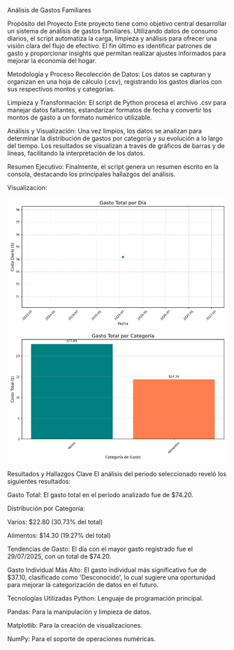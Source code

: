 Análisis de Gastos Familiares

Propósito del Proyecto
Este proyecto tiene como objetivo central desarrollar un sistema de análisis de gastos familiares. Utilizando datos de consumo diarios, el script automatiza la carga, limpieza y análisis para ofrecer una visión clara del flujo de efectivo. El fin último es identificar patrones de gasto y proporcionar insights que permitan realizar ajustes informados para mejorar la economía del hogar.

Metodología y Proceso
Recolección de Datos: Los datos se capturan y organizan en una hoja de cálculo (.csv), registrando los gastos diarios con sus respectivos montos y categorías.

Limpieza y Transformación: El script de Python procesa el archivo .csv para manejar datos faltantes, estandarizar formatos de fecha y convertir los montos de gasto a un formato numérico utilizable.

Análisis y Visualización: Una vez limpios, los datos se analizan para determinar la distribución de gastos por categoría y su evolución a lo largo del tiempo. Los resultados se visualizan a través de gráficos de barras y de líneas, facilitando la interpretación de los datos.

Resumen Ejecutivo: Finalmente, el script genera un resumen escrito en la consola, destacando los principales hallazgos del análisis.

Visualizacion:  

![alt text](Gasto_en_el_tiempo.png)
![alt text](Gasto_por_categoria.png)

Resultados y Hallazgos Clave
El análisis del periodo seleccionado reveló los siguientes resultados:

Gasto Total: El gasto total en el período analizado fue de $74.20.

Distribución por Categoría:

Varios: $22.80 (30.73% del total)

Alimentos: $14.30 (19.27% del total)

Tendencias de Gasto: El día con el mayor gasto registrado fue el 29/07/2025, con un total de $74.20.

Gasto Individual Más Alto: El gasto individual más significativo fue de $37.10, clasificado como 'Desconocido', lo cual sugiere una oportunidad para mejorar la categorización de datos en el futuro.

Tecnologías Utilizadas
Python: Lenguaje de programación principal.

Pandas: Para la manipulación y limpieza de datos.

Matplotlib: Para la creación de visualizaciones.

NumPy: Para el soporte de operaciones numéricas.
